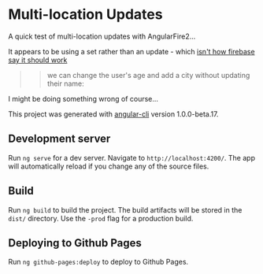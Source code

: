 # Multi-location Updates

A quick test of multi-location updates with AngularFire2...

It appears to be using a set rather than an update - which [isn't how firebase say it should work](https://firebase.googleblog.com/2015/09/introducing-multi-location-updates-and_86.html)
>> we can change the user's age and add a city without updating their name:

I might be doing something wrong of course...


This project was generated with [angular-cli](https://github.com/angular/angular-cli) version 1.0.0-beta.17.

## Development server
Run `ng serve` for a dev server. Navigate to `http://localhost:4200/`. The app will automatically reload if you change any of the source files.

## Build

Run `ng build` to build the project. The build artifacts will be stored in the `dist/` directory. Use the `-prod` flag for a production build.

## Deploying to Github Pages

Run `ng github-pages:deploy` to deploy to Github Pages.

